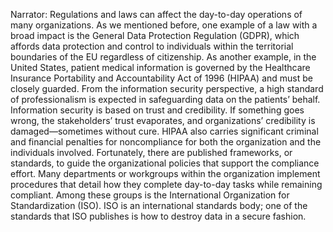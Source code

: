 Narrator: Regulations and laws can affect the day-to-day operations of many organizations. As we mentioned before, one example of a law with a broad impact is the General Data Protection Regulation (GDPR), which affords data protection and control to individuals within the territorial boundaries of the EU regardless of citizenship.  As another example, in the United States, patient medical information is governed by the Healthcare Insurance Portability and Accountability Act of 1996 (HIPAA) and must be closely guarded. From the information security perspective, a high standard of professionalism is expected in safeguarding data on the patients’ behalf. Information security is based on trust and credibility. If something goes wrong, the stakeholders’ trust evaporates, and organizations’ credibility is damaged—sometimes without cure. HIPAA also carries significant criminal and financial penalties for noncompliance for both the organization and the individuals involved.  Fortunately, there are published frameworks, or standards, to guide the organizational policies that support the compliance effort. Many departments or workgroups within the organization implement procedures that detail how they complete day-to-day tasks while remaining compliant. Among these groups is the International Organization for Standardization (ISO). ISO is an international standards body; one of the standards that ISO publishes is how to destroy data in a secure fashion.  